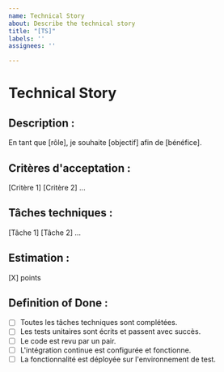 ```yaml
---
name: Technical Story
about: Describe the technical story
title: "[TS]"
labels: ''
assignees: ''

---
```


# Technical Story
## Description :
En tant que [rôle], je souhaite [objectif] afin de [bénéfice].

## Critères d'acceptation :
[Critère 1]
[Critère 2]
...

## Tâches techniques :
[Tâche 1]
[Tâche 2]
...

## Estimation :
[X] points

## Definition of Done :
- [ ] Toutes les tâches techniques sont complétées.
- [ ] Les tests unitaires sont écrits et passent avec succès.
- [ ] Le code est revu par un pair.
- [ ] L'intégration continue est configurée et fonctionne.
- [ ] La fonctionnalité est déployée sur l'environnement de test.
